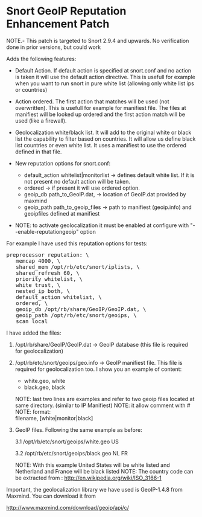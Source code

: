 Snort GeoIP Reputation Enhancement Patch
========================================
  
NOTE.- This patch is targeted to Snort 2.9.4 and upwards. No verification done in prior versions, but could work
  
Adds the following features:
  
- Default Action. If default action is specified at snort.conf and no action is taken it will use the default action directive. This is usefull for example when you want to run snort in pure white list (allowing only white list ips or countries) 
  
- Action ordered. The first action that matches will be used (not overwritten). This is usefull for example for manifiest file. The files at manifiest will be looked up ordered and the first action match will be used (like a firewall).
  
- Geolocalization white/black list. It will add to the original white or black list the capability to filter based on countries. It will allow us define black list countries or even white list. It uses a manifiest to use the ordered defined in that file. 
  
- New reputation options for snort.conf:
    - default_action whitelist|monitorlist       -> defines default white list. If it is not present no default action will be taken.
    - ordered                                    -> if present it will use ordered option.
    - geoip_db  path_to_GeoIP.dat,               -> location of GeoIP.dat provided by maxmind
    - geoip_path path_to_geoip_files             -> path to manifiest (geoip.info) and geoipfiles defined at manifiest
  
- NOTE: to activate geolocalization it must be enabled at configure with "--enable-reputationgeoip" option


For example I have used this reputation options for tests:
  
<pre>
preprocessor reputation: \
   memcap 4000, \
   shared_mem /opt/rb/etc/snort/iplists, \
   shared_refresh 60, \
   priority whitelist, \
   white trust, \
   nested_ip both, \
   default_action whitelist, \
   ordered, \
   geoip_db /opt/rb/share/GeoIP/GeoIP.dat, \
   geoip_path /opt/rb/etc/snort/geoips, \
   scan_local
</pre>

I have added the files: 

1.  /opt/rb/share/GeoIP/GeoIP.dat   -> GeoIP database    (this file is required for geolocalization)
2.  /opt/rb/etc/snort/geoips/geo.info -> GeoIP manifiest file. This file is required for geolocalization too. I show you an example of content:

    - white.geo, white
    - black.geo, black

    NOTE: last two lines are examples and refer to two geoip files located at same directory. (similar to IP Manifiest)
    NOTE: it allow comment with #
    NOTE: format:    
        filename, [white|monitor|black]


3.  GeoIP files. Following the same example as before:

    3.1 /opt/rb/etc/snort/geoips/white.geo
        US

    3.2 /opt/rb/etc/snort/geoips/black.geo 
        NL
        FR

    NOTE: With this example United States will be white listed and Netherland and France will be black listed
    NOTE: The country code can be extracted from :  http://en.wikipedia.org/wiki/ISO_3166-1


Important, the geolocalization library we have used is GeoIP-1.4.8 from Maxmind. You can download it from 

http://www.maxmind.com/download/geoip/api/c/